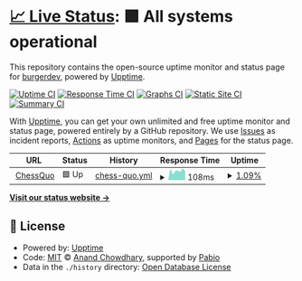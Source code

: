 # [📈 Live Status](https://status.chessquo.com): <!--live status--> **🟩 All systems operational**

This repository contains the open-source uptime monitor and status page for [burgerdev](https://matthewhajec.dev/), powered by [Upptime](https://github.com/upptime/upptime).

[![Uptime CI](https://github.com/matthew-hajec/chessquo-status/workflows/Uptime%20CI/badge.svg)](https://github.com/matthew-hajec/chessquo-status/actions?query=workflow%3A%22Uptime+CI%22)
[![Response Time CI](https://github.com/matthew-hajec/chessquo-status/workflows/Response%20Time%20CI/badge.svg)](https://github.com/matthew-hajec/chessquo-status/actions?query=workflow%3A%22Response+Time+CI%22)
[![Graphs CI](https://github.com/matthew-hajec/chessquo-status/workflows/Graphs%20CI/badge.svg)](https://github.com/matthew-hajec/chessquo-status/actions?query=workflow%3A%22Graphs+CI%22)
[![Static Site CI](https://github.com/matthew-hajec/chessquo-status/workflows/Static%20Site%20CI/badge.svg)](https://github.com/matthew-hajec/chessquo-status/actions?query=workflow%3A%22Static+Site+CI%22)
[![Summary CI](https://github.com/matthew-hajec/chessquo-status/workflows/Summary%20CI/badge.svg)](https://github.com/matthew-hajec/chessquo-status/actions?query=workflow%3A%22Summary+CI%22)

With [Upptime](https://upptime.js.org), you can get your own unlimited and free uptime monitor and status page, powered entirely by a GitHub repository. We use [Issues](https://github.com/matthew-hajec/chessquo-status/issues) as incident reports, [Actions](https://github.com/matthew-hajec/chessquo-status/actions) as uptime monitors, and [Pages](https://status.chessquo.com) for the status page.

<!--start: status pages-->
<!-- This summary is generated by Upptime (https://github.com/upptime/upptime) -->
<!-- Do not edit this manually, your changes will be overwritten -->
<!-- prettier-ignore -->
| URL | Status | History | Response Time | Uptime |
| --- | ------ | ------- | ------------- | ------ |
| <img alt="" src="https://icons.duckduckgo.com/ip3/chessquo.com.ico" height="13"> [ChessQuo](https://chessquo.com) | 🟩 Up | [chess-quo.yml](https://github.com/matthew-hajec/upptime_chess_quo/commits/HEAD/history/chess-quo.yml) | <details><summary><img alt="Response time graph" src="./graphs/chess-quo/response-time-week.png" height="20"> 108ms</summary><br><a href="https://status.chessquo.com/history/chess-quo"><img alt="Response time 108" src="https://img.shields.io/endpoint?url=https%3A%2F%2Fraw.githubusercontent.com%2Fmatthew-hajec%2Fupptime_chess_quo%2FHEAD%2Fapi%2Fchess-quo%2Fresponse-time.json"></a><br><a href="https://status.chessquo.com/history/chess-quo"><img alt="24-hour response time 108" src="https://img.shields.io/endpoint?url=https%3A%2F%2Fraw.githubusercontent.com%2Fmatthew-hajec%2Fupptime_chess_quo%2FHEAD%2Fapi%2Fchess-quo%2Fresponse-time-day.json"></a><br><a href="https://status.chessquo.com/history/chess-quo"><img alt="7-day response time 108" src="https://img.shields.io/endpoint?url=https%3A%2F%2Fraw.githubusercontent.com%2Fmatthew-hajec%2Fupptime_chess_quo%2FHEAD%2Fapi%2Fchess-quo%2Fresponse-time-week.json"></a><br><a href="https://status.chessquo.com/history/chess-quo"><img alt="30-day response time 108" src="https://img.shields.io/endpoint?url=https%3A%2F%2Fraw.githubusercontent.com%2Fmatthew-hajec%2Fupptime_chess_quo%2FHEAD%2Fapi%2Fchess-quo%2Fresponse-time-month.json"></a><br><a href="https://status.chessquo.com/history/chess-quo"><img alt="1-year response time 108" src="https://img.shields.io/endpoint?url=https%3A%2F%2Fraw.githubusercontent.com%2Fmatthew-hajec%2Fupptime_chess_quo%2FHEAD%2Fapi%2Fchess-quo%2Fresponse-time-year.json"></a></details> | <details><summary><a href="https://status.chessquo.com/history/chess-quo">1.09%</a></summary><a href="https://status.chessquo.com/history/chess-quo"><img alt="All-time uptime 1.09%" src="https://img.shields.io/endpoint?url=https%3A%2F%2Fraw.githubusercontent.com%2Fmatthew-hajec%2Fupptime_chess_quo%2FHEAD%2Fapi%2Fchess-quo%2Fuptime.json"></a><br><a href="https://status.chessquo.com/history/chess-quo"><img alt="24-hour uptime 1.09%" src="https://img.shields.io/endpoint?url=https%3A%2F%2Fraw.githubusercontent.com%2Fmatthew-hajec%2Fupptime_chess_quo%2FHEAD%2Fapi%2Fchess-quo%2Fuptime-day.json"></a><br><a href="https://status.chessquo.com/history/chess-quo"><img alt="7-day uptime 1.09%" src="https://img.shields.io/endpoint?url=https%3A%2F%2Fraw.githubusercontent.com%2Fmatthew-hajec%2Fupptime_chess_quo%2FHEAD%2Fapi%2Fchess-quo%2Fuptime-week.json"></a><br><a href="https://status.chessquo.com/history/chess-quo"><img alt="30-day uptime 1.09%" src="https://img.shields.io/endpoint?url=https%3A%2F%2Fraw.githubusercontent.com%2Fmatthew-hajec%2Fupptime_chess_quo%2FHEAD%2Fapi%2Fchess-quo%2Fuptime-month.json"></a><br><a href="https://status.chessquo.com/history/chess-quo"><img alt="1-year uptime 1.09%" src="https://img.shields.io/endpoint?url=https%3A%2F%2Fraw.githubusercontent.com%2Fmatthew-hajec%2Fupptime_chess_quo%2FHEAD%2Fapi%2Fchess-quo%2Fuptime-year.json"></a></details>

<!--end: status pages-->

[**Visit our status website →**](https://status.chessquo.com)

## 📄 License

- Powered by: [Upptime](https://github.com/upptime/upptime)
- Code: [MIT](./LICENSE) © [Anand Chowdhary](https://anandchowdhary.com), supported by [Pabio](https://pabio.com)
- Data in the `./history` directory: [Open Database License](https://opendatacommons.org/licenses/odbl/1-0/)
